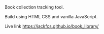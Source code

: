Book collection tracking tool. 

Build using HTML CSS and vanilla JavaScript.

Live link https://jackfcs.github.io/book_library/
